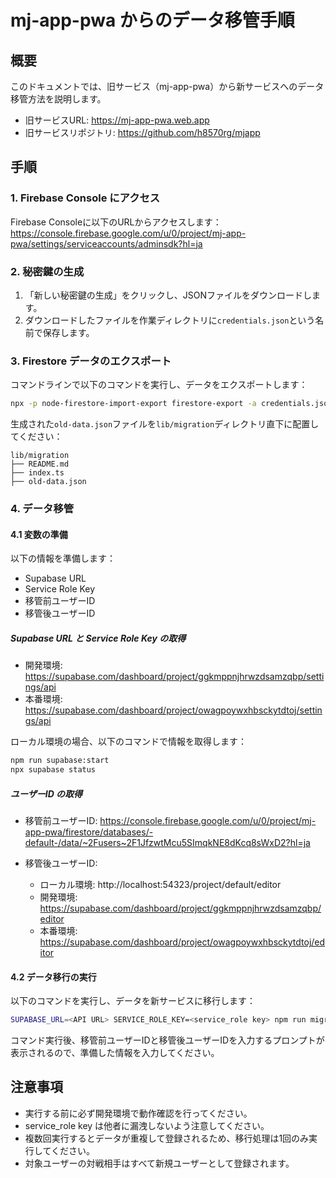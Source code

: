 # mj-app-pwa からのデータ移管手順

## 概要

このドキュメントでは、旧サービス（mj-app-pwa）から新サービスへのデータ移管方法を説明します。

- 旧サービスURL: https://mj-app-pwa.web.app
- 旧サービスリポジトリ: https://github.com/h8570rg/mjapp

## 手順

### 1. Firebase Console にアクセス

Firebase Consoleに以下のURLからアクセスします：
https://console.firebase.google.com/u/0/project/mj-app-pwa/settings/serviceaccounts/adminsdk?hl=ja

### 2. 秘密鍵の生成

1. 「新しい秘密鍵の生成」をクリックし、JSONファイルをダウンロードします。
2. ダウンロードしたファイルを作業ディレクトリに`credentials.json`という名前で保存します。

### 3. Firestore データのエクスポート

コマンドラインで以下のコマンドを実行し、データをエクスポートします：

```bash
npx -p node-firestore-import-export firestore-export -a credentials.json -b old-data.json
```

生成された`old-data.json`ファイルを`lib/migration`ディレクトリ直下に配置してください：

```
lib/migration
├── README.md
├── index.ts
├── old-data.json
```

### 4. データ移管

#### 4.1 変数の準備

以下の情報を準備します：
- Supabase URL
- Service Role Key
- 移管前ユーザーID
- 移管後ユーザーID

##### Supabase URL と Service Role Key の取得

- 開発環境: https://supabase.com/dashboard/project/ggkmppnjhrwzdsamzqbp/settings/api
- 本番環境: https://supabase.com/dashboard/project/owagpoywxhbsckytdtoj/settings/api

ローカル環境の場合、以下のコマンドで情報を取得します：

```bash
npm run supabase:start
npx supabase status
```

##### ユーザーID の取得

- 移管前ユーザーID: 
  https://console.firebase.google.com/u/0/project/mj-app-pwa/firestore/databases/-default-/data/~2Fusers~2F1JfzwtMcu5SImqkNE8dKcq8sWxD2?hl=ja

- 移管後ユーザーID:
  - ローカル環境: http://localhost:54323/project/default/editor
  - 開発環境: https://supabase.com/dashboard/project/ggkmppnjhrwzdsamzqbp/editor
  - 本番環境: https://supabase.com/dashboard/project/owagpoywxhbsckytdtoj/editor

#### 4.2 データ移行の実行

以下のコマンドを実行し、データを新サービスに移行します：

```bash
SUPABASE_URL=<API URL> SERVICE_ROLE_KEY=<service_role key> npm run migrate
```

コマンド実行後、移管前ユーザーIDと移管後ユーザーIDを入力するプロンプトが表示されるので、準備した情報を入力してください。


## 注意事項

- 実行する前に必ず開発環境で動作確認を行ってください。
- service_role key は他者に漏洩しないよう注意してください。
- 複数回実行するとデータが重複して登録されるため、移行処理は1回のみ実行してください。
- 対象ユーザーの対戦相手はすべて新規ユーザーとして登録されます。
